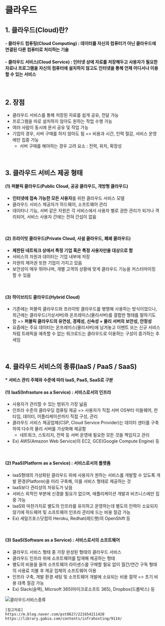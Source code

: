 # 클라우드
## 1. 클라우드(Cloud)란?
#### - 클라우드 컴퓨팅(Cloud Computing) : 데이터를 자신의 컴퓨터가 아닌 클라우드에 연결된 다른 컴퓨터로 처리하는 기술
#### - 클라우드 서비스(Cloud Service) : 인터넷 상에 자료를 저장해두고 사용자가 필요한 자료나 프로그램을 자신의 컴퓨터에 설치하지 않고도 인터넷을 통해 언제 어디서나 이용할 수 있는 서비스

</br>

## 2. 장점
- 클라우드 서비스를 통해 저장된 자료를 쉽게 공유, 전달 가능
- 프로그램을 따로 설치하지 않아도 원하는 작업 수행 가능
- 여러 사람이 동시에 문서 공유 및 작업 가능
- 기업의 경우, 서버 구매를 하지 않아도 됨 => 비용과 시간, 인력 절감, 서비스 운영에만 집중 가능
	- 서버 구매를 해야하는 경우 고려 요소 : 전력, 위치, 확장성

</br>

## 3. 클라우드 서비스 제공 형태
#### (1) 퍼블릭 클라우드(Public Cloud, 공공 클라우드, 개방형 클라우드)
- **인터넷에 접속 가능한 모든 사용자**를 위한 클라우드 서비스 모델
- 클라우드 서비스 제공자가 하드웨어, 소프트웨어 관리
- 데이터나 기능, 서버 같은 자원은 각 서비스에서 사용자 별로 권한 관리가 되거나 격리되어, 서비스 사용자 간에는 전혀 간섭이 없음

</br>

#### (2) 프라이빗 클라우드(Private Cloud, 사설 클라우드, 폐쇄 클라우드)
- **제한된 네트워크 상에서 특정 기업 혹은 특정 사용자만을 대상으로 함**
- 서비스의 자원과 데이터는 기업 내부에 저장
- 자원의 제어권 또한 기업이 가지고 있음
- 보안성이 매우 뛰어나며, 개별 고객의 상황에 맞게 클라우드 기능을 커스터마이징 할 수 있음

</br>

#### (3) 하이브리드 클라우드(Hybrid Cloud)
- 기존에는 퍼블릭 클라우드와 프라이빗 클라우드를 병행해 사용하는 방식이었으나, 최근에는 클라우드(가상서버)와 온프레미스(물리서버)를 결합한 형태를 말하기도 함 => **퍼블릭 클라우드의 유연성, 경제성, 신속성 + 물리 서버의 보안성, 안정성**
- 요즘에는 주요 데이터는 온프레미스(물리서버)에 남겨놓고 이벤트 또는 신규 서비스처럼 트래픽을 예측할 수 없는 워크로드는 클라우드로 이용하는 구성이 증가하는 추세임

</br>

## 4. 클라우드 서비스의 종류(IaaS / PaaS / SaaS)
#### * 서비스 관리 주체와 수준에 따라 IaaS, PaaS, SaaS로 구분
#### (1) IaaS(Infrasture as a Service) : 서비스로서의 인프라
- 사용자가 관리할 수 있는 범위가 가장 넓음
- 인프라 수준의 클라우딩 컴퓨팅 제공 => 사용자가 직접 서버 OS부터 미들웨어, 런타임, 데이터, 어플리케이션까지 직접 구성, 관리
- 클라우드 서비스 제공업체(CSP, Cloud Service Provider)는 데이터 센터를 구축하여 다수의 물리 서버를 가상화해 제공함
	- 네트워크, 스토리지, 전력 등 서버 운영에 필요한 모든 것을 책임지고 관리
- Ex) AWS(Amazon Web Service)의 EC2, GCE(Google Compute Engine) 등

</br>

#### (2) PaaS(Platform as a Service) : 서비스로서의 플랫폼
- IaaS형태의 가상화된 클라우드 위에 사용자가 원하는 서비스를 개발할 수 있도록 개발 환경(Platform)을 미리 구축해, 이를 서비스 형태로 제공하는 것
- IaaS보다 관리상의 자유도가 낮음
- 서비스 외적인 부분에 신경쓸 필요가 없으며, 애플리케이션 개발과 비즈니스에만 집중 가능
- IaaS와 마찬가지로 별도의 인프라를 유지하고 운영하는데 별도의 인력이 소요되지 않기에 하드웨어 및 소프트웨어 인프라 관리에 드는 비용 절감 가능
- Ex) 세일즈포스닷컴의 Heroku, Redhat(레드햇)의 OpenShift 등

</br>

#### (3) SaaS(Software as a Service) : 서비스로서의 소프트웨어
- 클라우드 서비스 형태 중 가장 완성된 형태의 클라우드 서비스
- 클라우드 인프라 위에 소프트웨어를 탑재해 제공하는 형태
- 별도의 비용을 들여 소프트웨어 라이센스를 구매할 필요 없이 월간/연간 구독 형태의 사용료 지불 후 제공 업체의 소프트웨어 이용
- 인프라 구축, 개발 환경 세팅 및 소프트웨어 개발에 소요되는 비용 절약 => 초기 비용 대폭 절감 가능
- Ex) Slack(슬랙), Micrsoft 365(마이크로소프트 365), Dropbox(드롭박스) 등

![클라우드서비스종류](https://velog.velcdn.com/images/hanhs4544/post/31a3747e-fea7-4a12-bdc6-889fe6f4c4d1/image.png)

``` 
[참고자료]
https://m.blog.naver.com/pst8627/221654211420
https://library.gabia.com/contents/infrahosting/9114/
```
